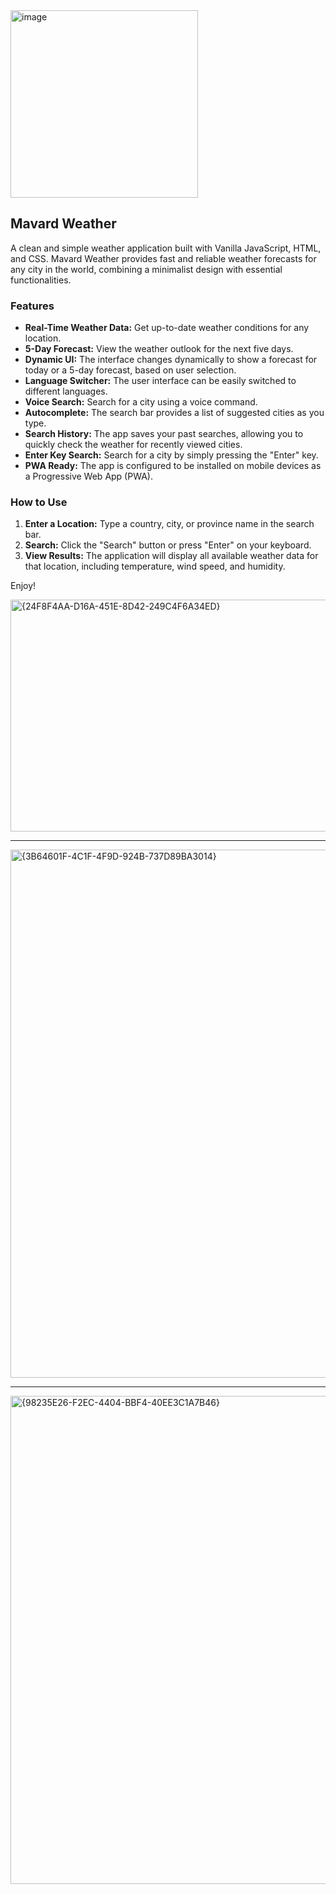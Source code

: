 <img width="300" height="300" alt="image" src="https://github.com/user-attachments/assets/6ed0f1b5-fc2a-46e6-b43d-892b1fb808f5" />


## Mavard Weather

A clean and simple weather application built with Vanilla JavaScript, HTML, and CSS. Mavard Weather provides fast and reliable weather forecasts for any city in the world, combining a minimalist design with essential functionalities.

### Features
* **Real-Time Weather Data:** Get up-to-date weather conditions for any location.
* **5-Day Forecast:** View the weather outlook for the next five days.
* **Dynamic UI:** The interface changes dynamically to show a forecast for today or a 5-day forecast, based on user selection.
* **Language Switcher:** The user interface can be easily switched to different languages.
* **Voice Search:** Search for a city using a voice command.
* **Autocomplete:** The search bar provides a list of suggested cities as you type.
* **Search History:** The app saves your past searches, allowing you to quickly check the weather for recently viewed cities.
* **Enter Key Search:** Search for a city by simply pressing the "Enter" key.
* **PWA Ready:** The app is configured to be installed on mobile devices as a Progressive Web App (PWA).

### How to Use
1.  **Enter a Location:** Type a country, city, or province name in the search bar.
2.  **Search:** Click the "Search" button or press "Enter" on your keyboard.
3.  **View Results:** The application will display all available weather data for that location, including temperature, wind speed, and humidity.

Enjoy!

<img width="692" height="371" alt="{24F8F4AA-D16A-451E-8D42-249C4F6A34ED}" src="https://github.com/user-attachments/assets/5f5e430b-a225-4726-bd43-ee320a3d1785" />

---

<img width="721" height="845" alt="{3B64601F-4C1F-4F9D-924B-737D89BA3014}" src="https://github.com/user-attachments/assets/188ca6e0-9b5b-4be4-acec-ba551322ec1c" />

--- 

<img width="700" height="781" alt="{98235E26-F2EC-4404-BBF4-40EE3C1A7B46}" src="https://github.com/user-attachments/assets/87c444eb-071f-4c85-bdd0-260b8b9d14b6" />
